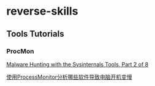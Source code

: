 # reverse-skills


## Tools Tutorials

### ProcMon


[Malware Hunting with the Sysinternals Tools, Part 2 of 8](https://www.youtube.com/watch?v=MTRbS19XW3c)

[使用ProcessMonitor分析哪些软件导致电脑开机变慢](https://channel9.msdn.com/Shows/Defrag-Tools/Defrag-Tools-4-Process-Monitor#time=15m09s)
